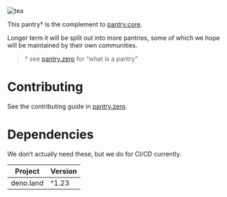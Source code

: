 ![tea](https://tea.xyz/banner.png)

This pantry† is the complement to [pantry.core].

Longer term it will be split out into more pantries, some of which we hope
will be maintained by their own communities.

> † see [pantry.zero] for “what is a pantry”


# Contributing

See the contributing guide in [pantry.zero][pantry.zero/contributing].

[pantry.zero]: https://github.com/teaxyz/pantry.zero
[pantry.zero/contributing]: https://github.com/teaxyz/pantry.zero#contributing
[pantry.core]: https://github.com/teaxyz/pantry.core


# Dependencies

We don’t actually need these, but we do for CI/CD currently.

|   Project   | Version |
|-------------|---------|
| deno.land   | ^1.23   |
